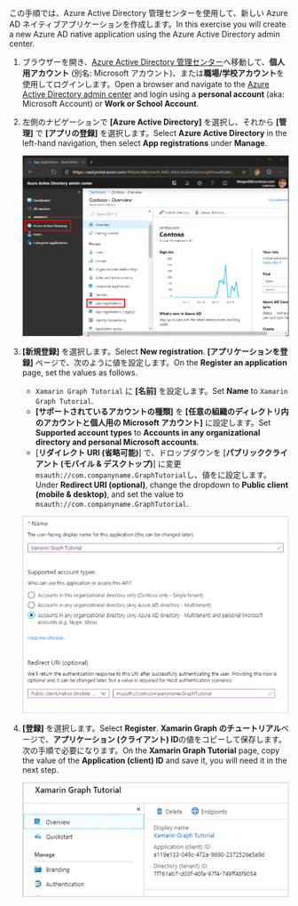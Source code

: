 <!-- markdownlint-disable MD002 MD041 -->

<span data-ttu-id="8942b-101">この手順では、Azure Active Directory 管理センターを使用して、新しい Azure AD ネイティブアプリケーションを作成します。</span><span class="sxs-lookup"><span data-stu-id="8942b-101">In this exercise you will create a new Azure AD native application using the Azure Active Directory admin center.</span></span>

1. <span data-ttu-id="8942b-102">ブラウザーを開き、[Azure Active Directory 管理センター](https://aad.portal.azure.com)へ移動して、**個人用アカウント** (別名: Microsoft アカウント)、または**職場/学校アカウント**を使用してログインします。</span><span class="sxs-lookup"><span data-stu-id="8942b-102">Open a browser and navigate to the [Azure Active Directory admin center](https://aad.portal.azure.com) and login using a **personal account** (aka: Microsoft Account) or **Work or School Account**.</span></span>

1. <span data-ttu-id="8942b-103">左側のナビゲーションで **[Azure Active Directory]** を選択し、それから **[管理]** で **[アプリの登録]** を選択します。</span><span class="sxs-lookup"><span data-stu-id="8942b-103">Select **Azure Active Directory** in the left-hand navigation, then select **App registrations** under **Manage**.</span></span>

    ![<span data-ttu-id="8942b-104">アプリの登録のスクリーンショット</span><span class="sxs-lookup"><span data-stu-id="8942b-104">A screenshot of the App registrations</span></span> ](./images/aad-portal-app-registrations.png)

1. <span data-ttu-id="8942b-105">**[新規登録]** を選択します。</span><span class="sxs-lookup"><span data-stu-id="8942b-105">Select **New registration**.</span></span> <span data-ttu-id="8942b-106">**[アプリケーションを登録]** ページで、次のように値を設定します。</span><span class="sxs-lookup"><span data-stu-id="8942b-106">On the **Register an application** page, set the values as follows.</span></span>

    - <span data-ttu-id="8942b-107">`Xamarin Graph Tutorial` に **[名前]** を設定します。</span><span class="sxs-lookup"><span data-stu-id="8942b-107">Set **Name** to `Xamarin Graph Tutorial`.</span></span>
    - <span data-ttu-id="8942b-108">**[サポートされているアカウントの種類]** を **[任意の組織のディレクトリ内のアカウントと個人用の Microsoft アカウント]** に設定します。</span><span class="sxs-lookup"><span data-stu-id="8942b-108">Set **Supported account types** to **Accounts in any organizational directory and personal Microsoft accounts**.</span></span>
    - <span data-ttu-id="8942b-109">[**リダイレクト URI (省略可能)**] で、ドロップダウンを [**パブリッククライアント (モバイル & デスクトップ)**] に変更`msauth://com.companyname.GraphTutorial`し、値をに設定します。</span><span class="sxs-lookup"><span data-stu-id="8942b-109">Under **Redirect URI (optional)**, change the dropdown to **Public client (mobile & desktop)**, and set the value to `msauth://com.companyname.GraphTutorial`.</span></span>

    ![[アプリケーションを登録する] ページのスクリーンショット](./images/aad-register-an-app.png)

1. <span data-ttu-id="8942b-111">**[登録]** を選択します。</span><span class="sxs-lookup"><span data-stu-id="8942b-111">Select **Register**.</span></span> <span data-ttu-id="8942b-112">**Xamarin Graph のチュートリアル**ページで、**アプリケーション (クライアント) ID**の値をコピーして保存します。次の手順で必要になります。</span><span class="sxs-lookup"><span data-stu-id="8942b-112">On the **Xamarin Graph Tutorial** page, copy the value of the **Application (client) ID** and save it, you will need it in the next step.</span></span>

    ![新しいアプリ登録のアプリケーション ID のスクリーンショット](./images/aad-application-id.png)
